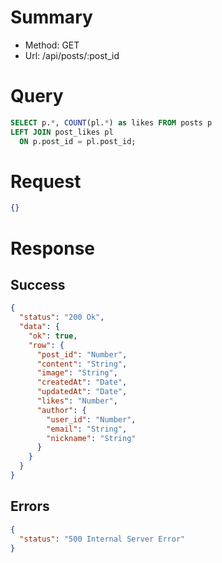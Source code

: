 # Summary

- Method: GET
- Url: /api/posts/:post_id

# Query

```sql
SELECT p.*, COUNT(pl.*) as likes FROM posts p
LEFT JOIN post_likes pl
  ON p.post_id = pl.post_id;
```

# Request

```json
{}
```

# Response

## Success

```json
{
  "status": "200 Ok",
  "data": {
    "ok": true,
    "row": {
      "post_id": "Number",
      "content": "String",
      "image": "String",
      "createdAt": "Date",
      "updatedAt": "Date",
      "likes": "Number",
      "author": {
        "user_id": "Number",
        "email": "String",
        "nickname": "String"
      }
    }
  }
}
```

## Errors

```json
{
  "status": "500 Internal Server Error"
}
```
